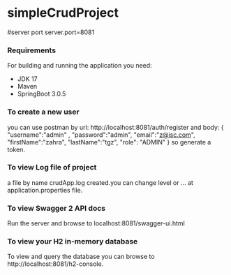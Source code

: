 # simpleCrudProject


#server port
server.port=8081

### Requirements
For building and running the application you need:

* JDK 17
* Maven
* SpringBoot 3.0.5

### To create a new  user
  you can use postman by url:  http://localhost:8081/auth/register
  and body: 
  {
  "username":"admin" ,
  "password":"admin",
  "email":"z@isc.com",
  "firstName":"zahra",
  "lastName":"tgz",
  "role": "ADMIN"
  }
  so generate a token.
  
### To view Log file of project
 a file by name crudApp.log created.you can change level  or ...  at application.properties file.
 
### To view Swagger 2 API docs
 Run the server and browse to localhost:8081/swagger-ui.html

### To view your H2 in-memory database
 To view and query the database you can browse to http://localhost:8081/h2-console.
